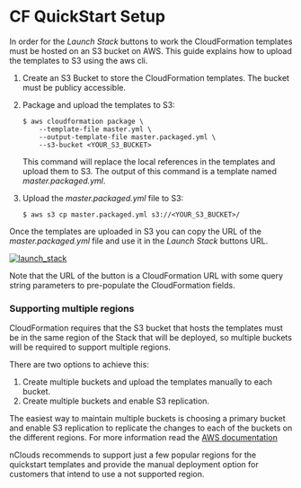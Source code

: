 # CF QuickStart Setup

In order for the  *Launch Stack* buttons to work the CloudFormation templates must be hosted on an S3 bucket on AWS. This guide explains how to upload the templates to S3 using the aws cli.

1. Create an S3 Bucket to store the CloudFormation templates. The bucket must be publicy accessible.

2. Package and upload the templates to S3:

    ```console
    $ aws cloudformation package \
        --template-file master.yml \
        --output-template-file master.packaged.yml \
        --s3-bucket <YOUR_S3_BUCKET>
    ```

    This command will replace the local references in the templates and upload them to S3. The output of this command is a template named *master.packaged.yml*.

3. Upload the *master.packaged.yml* file to S3:

    ```console
    $ aws s3 cp master.packaged.yml s3://<YOUR_S3_BUCKET>/
    ```

Once the templates are uploaded in S3 you can copy the URL of the *master.packaged.yml* file and use it in the *Launch Stack* buttons URL.

[![launch_stack](https://s3.amazonaws.com/cloudformation-examples/cloudformation-launch-stack.png)](https://console.aws.amazon.com/cloudformation/home#/stacks/new?stackName=casper-0&templateURL=https://nclouds-cloudformation-templates.s3-us-west-2.amazonaws.com/casper/master.packaged.yml&region=us-west-2) 

Note that the URL of the button is a CloudFormation URL with some query string parameters to pre-populate the CloudFormation fields.

### Supporting multiple regions

CloudFormation requires that the S3 bucket that hosts the templates must be in the same region of the Stack that will be deployed, so multiple buckets will be required to support multiple regions.

There are two options to achieve this:

1. Create multiple buckets and upload the templates manually to each bucket.
2. Create multiple buckets and enable S3 replication.

The easiest way to maintain multiple buckets is choosing a primary bucket and enable S3 replication to replicate the changes to each of the buckets on the different regions. For more information read the [AWS documentation](https://docs.aws.amazon.com/AmazonS3/latest/userguide/replication.html)

nClouds recommends to support just a few popular regions for the quickstart templates and provide the manual deployment option for customers that intend to use a not supported region.
